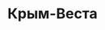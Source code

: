 --- 
title: "Крым-Веста" 
 
town: "Красноперекопск" 
tel: ["8 095 436 01 45, (06565) 31422"] 
address: "Россия, АР Крым, г. Красноперекопск, ул.Чапаева,д13" 
mail: "krasned@list.ru" 
--- 